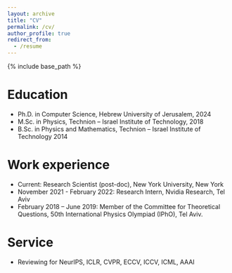 ```yaml
---
layout: archive
title: "CV"
permalink: /cv/
author_profile: true
redirect_from:
  - /resume
---
```


{% include base_path %}

Education
======
* Ph.D. in Computer Science, Hebrew University of Jerusalem, 2024
* M.Sc. in Physics, Technion – Israel Institute of Technology, 2018
* B.Sc. in Physics and Mathematics, Technion – Israel Institute of Technology 2014

Work experience
======
* Current: Research Scientist (post-doc), New York University, New York
* November 2021 - February 2022: Research Intern, Nvidia Research, Tel Aviv
* February 2018 – June 2019: Member of the Committee for Theoretical Questions, 50th International Physics Olympiad (IPhO), Tel Aviv.
  
  
Service 
======
* Reviewing for  NeurIPS, ICLR, CVPR, ECCV, ICCV, ICML, AAAI
